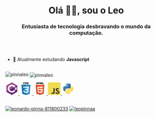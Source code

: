 <h1 align="center">Olá 🐱‍👤, sou o Leo</h1>
<h3 align="center">Entusiasta de tecnologia desbravando o mundo da computação.</h3>

<br></br>
- 🌱 Atualmente estudando **Javascript**


<h2></h2>
<p><img align="left" src="https://github-readme-stats.vercel.app/api/top-langs?username=pinnaleo&theme=ocean_dark&show_icons=true&locale=en&layout=compact" alt="pinnaleo"/></p>
<p>&nbsp;<img align="center" src="https://github-readme-stats.vercel.app/api?username=pinnaleo&theme=ocean_dark&show_icons=true&locale=en" alt="pinnaleo"/></p>


<p align="left"> <a href="https://www.w3schools.com/cs/" target="_blank" rel="noreferrer"> <img src="https://raw.githubusercontent.com/devicons/devicon/master/icons/csharp/csharp-original.svg" alt="csharp" width="40" height="40"/> </a> <a href="https://www.w3schools.com/css/" target="_blank" rel="noreferrer"> <img src="https://raw.githubusercontent.com/devicons/devicon/master/icons/css3/css3-original-wordmark.svg" alt="css3" width="40" height="40"/> </a> <a href="https://www.w3.org/html/" target="_blank" rel="noreferrer"> <img src="https://raw.githubusercontent.com/devicons/devicon/master/icons/html5/html5-original-wordmark.svg" alt="html5" width="40" height="40"/> </a> <a href="https://developer.mozilla.org/en-US/docs/Web/JavaScript" target="_blank" rel="noreferrer"> <img src="https://raw.githubusercontent.com/devicons/devicon/master/icons/javascript/javascript-original.svg" alt="javascript" width="40" height="40"/> </a>  </a> <a href="https://www.python.org" target="_blank" rel="noreferrer"> <img src="https://raw.githubusercontent.com/devicons/devicon/master/icons/python/python-original.svg" alt="python" width="40" height="40"/> </a> </p>

<h2></h2>
<p align="left">
<a href="https://linkedin.com/in/leonardo-pinna-811800233" target="blank"><img align="center" src="https://raw.githubusercontent.com/rahuldkjain/github-profile-readme-generator/master/src/images/icons/Social/linked-in-alt.svg" alt="leonardo-pinna-811800233" height="30" width="40" /></a>
<a href="https://instagram.com/leopinnaa" target="blank"><img align="center" src="https://raw.githubusercontent.com/rahuldkjain/github-profile-readme-generator/master/src/images/icons/Social/instagram.svg" alt="leopinnaa" height="30" width="40" /></a>
</p>





